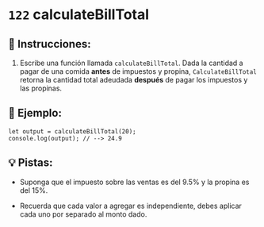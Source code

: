 # `122` calculateBillTotal

## 📝 Instrucciones:

1. Escribe una función llamada `calculateBillTotal`. Dada la cantidad a pagar de una comida **antes** de impuestos y propina, `CalculateBillTotal` retorna la cantidad total adeudada **después** de pagar los impuestos y las propinas.
 
## 📎 Ejemplo:

```Js
let output = calculateBillTotal(20);
console.log(output); // --> 24.9
```

## 💡 Pistas:

+ Suponga que el impuesto sobre las ventas es del 9.5% y la propina es del 15%.

+ Recuerda que cada valor a agregar es independiente, debes aplicar cada uno por separado al monto dado.

